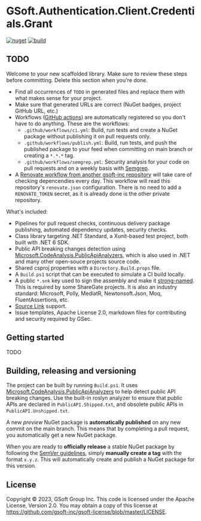 # GSoft.Authentication.Client.Credentials.Grant

[![nuget](https://img.shields.io/nuget/v/GSoft.Authentication.Client.Credentials.Grant.svg?logo=nuget)](https://www.nuget.org/packages/GSoft.Authentication.Client.Credentials.Grant/)
[![build](https://img.shields.io/github/actions/workflow/status/gsoft-inc/gsoft-authentication-client-credentials-grant/publish.yml?logo=github&branch=main)](https://github.com/gsoft-inc/gsoft-authentication-client-credentials-grant/actions/workflows/publish.yml)

## TODO

Welcome to your new scaffolded library. Make sure to review these steps before committing. Delete this section when you're done.

* Find all occurrences of `TODO` in generated files and replace them with what makes sense for your project.
* Make sure that generated URLs are correct (NuGet badges, project GitHub URL, etc.)
* Workflows ([GitHub actions](https://docs.github.com/en/actions)) are automatically registered so you don't have to do anything. These are the workflows:
  * `.github/workflows/ci.yml`: Build, run tests and create a NuGet package without publishing it on pull requests only.
  * `.github/workflows/publish.yml`: Build, run tests, and push the published package to your feed when committing on main branch or creating a `*.*.*` tag.
  * `.github/workflows/semgrep.yml`: Security analysis for your code on pull requests and on a weekly basis with [Semgrep](https://semgrep.dev/docs/cli-reference/).
* A [Renovate workflow from another gsoft-inc repository](https://github.com/gsoft-inc/gsoft-renovate-workflow) will take care of checking depencendies every day. This workflow will read this repository's `renovate.json` configuration. There is no need to add a `RENOVATE_TOKEN` secret, as it is already done is the other private repository.

What's included:

* Pipelines for pull request checks, continuous delivery package publishing, automated dependency updates, security checks.
* Class library targeting .NET Standard, a Xunit-based test project, both built with .NET 6 SDK.
* Public API breaking changes detection using [Microsoft.CodeAnalysis.PublicApiAnalyzers](https://github.com/dotnet/roslyn-analyzers/blob/main/src/PublicApiAnalyzers/PublicApiAnalyzers.Help.md), which is also used in .NET and many other open-souce projects source code.
* Shared csproj properties with a `Directory.Build.props` file.
* A `Build.ps1` script that can be executed to simulate a CI build locally.
* A public `*.snk` key used to sign the assembly and make it [strong-named](https://learn.microsoft.com/en-us/dotnet/standard/assembly/strong-named). This is required by some ShareGate projects. It is also an industry standard: Microsoft, Polly, MediatR, Newtonsoft.Json, Moq, FluentAssertions, etc.
* [Source Link](https://github.com/dotnet/sourcelink) support.
* Issue templates, Apache License 2.0, markdown files for contributing and security required by GSec.


## Getting started

TODO


## Building, releasing and versioning

The project can be built by running `Build.ps1`. It uses [Microsoft.CodeAnalysis.PublicApiAnalyzers](https://github.com/dotnet/roslyn-analyzers/blob/main/src/PublicApiAnalyzers/PublicApiAnalyzers.Help.md) to help detect public API breaking changes. Use the built-in roslyn analyzer to ensure that public APIs are declared in `PublicAPI.Shipped.txt`, and obsolete public APIs in `PublicAPI.Unshipped.txt`.

A new *preview* NuGet package is **automatically published** on any new commit on the main branch. This means that by completing a pull request, you automatically get a new NuGet package.

When you are ready to **officially release** a stable NuGet package by following the [SemVer guidelines](https://semver.org/), simply **manually create a tag** with the format `x.y.z`. This will automatically create and publish a NuGet package for this version.


## License

Copyright © 2023, GSoft Group Inc. This code is licensed under the Apache License, Version 2.0. You may obtain a copy of this license at https://github.com/gsoft-inc/gsoft-license/blob/master/LICENSE.
